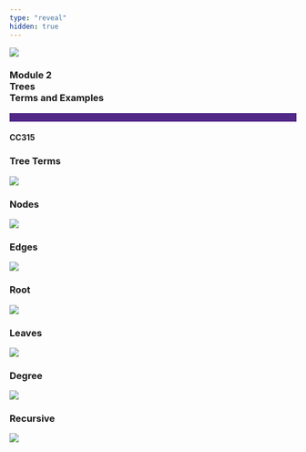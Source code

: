 ```yaml
---
type: "reveal"
hidden: true
---
```


<section>
<img class="stretch plain" src="/cc315/images/0/core-logo-on-white.png">
<h3> Module 2 <br> Trees <br> Terms and Examples</h3>
<hr style="height:15px;color:512888;background-color:512888;">
<h4>CC315</h4>
</section>

<section>
<h3>Tree Terms</h3>
<img class="stretch plain" src="/cc315/images/2/315_treeterms_base.svg">
</section>

<section>
<h3>Nodes</h3>
<img class="stretch plain" src="/cc315/images/2/315_treeterms_nodes.svg">
</section>

<section>
<h3>Edges</h3>
<img class="stretch plain" src="/cc315/images/2/315_treeterms_base.svg">
</section>

<section>
<h3>Root</h3>
<img class="stretch plain" src="/cc315/images/2/315_treeterms_root.svg">
</section>

<section>
<h3>Leaves</h3>
<img class="stretch plain" src="/cc315/images/2/315_treeterms_leaves.svg">
</section>


<section>
<h3>Degree</h3>
<img class="stretch plain" src="/cc315/images/2/315_treeterms_degree.gif">
</section>

<section>
<h3>Recursive</h3>
<img class="stretch plain" src="/cc315/images/2/315_treeterms_recursive.svg">
</section>
